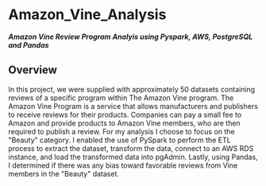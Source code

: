 # Amazon_Vine_Analysis
***Amazon Vine Review Program Analyis using Pyspark, AWS, PostgreSQL and Pandas***

## Overview
In this project, we were supplied with approximately 50 datasets containing reviews of a specific program within The Amazon Vine program. The Amazon Vine Program is a service that allows manufacturers and publishers to receive reviews for their products. Companies can pay a small fee to Amazon and provide products to Amazon Vine members, who are then required to publish a review. For my analysis I choose to focus on the "Beauty" category. I enabled the use of PySpark to perform the ETL process to extract the dataset, transform the data, connect to an AWS RDS instance, and load the transformed data into pgAdmin. Lastly, using Pandas, I determined if there was any bias toward favorable reviews from Vine members in the "Beauty" dataset. 

